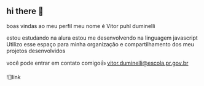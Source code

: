 ## hi there 👋️
boas vindas ao meu perfil
meu nome é Vitor puhl duminelli

estou estudando na alura
estou me desenvolvendo na linguagem javascript
Utilizo esse espaço para minha organização e compartilhamento dos meu projetos desenvolvidos

você pode entrar em contato comigo👍️
vitor.duminelli@escola.pr.gov.br

![]link
